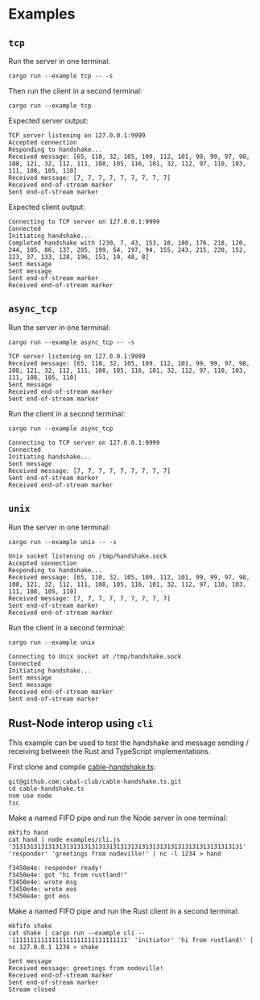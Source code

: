 <!--
SPDX-FileCopyrightText: 2024 the cabal-club authors

SPDX-License-Identifier: CC0-1.0
-->

# Examples

## `tcp`

Run the server in one terminal:

`cargo run --example tcp -- -s`

Then run the client in a second terminal:

`cargo run --example tcp`

Expected server output:

```
TCP server listening on 127.0.0.1:9999
Accepted connection
Responding to handshake...
Received message: [65, 110, 32, 105, 109, 112, 101, 99, 99, 97, 98, 108, 121, 32, 112, 111, 108, 105, 116, 101, 32, 112, 97, 110, 103, 111, 108, 105, 110]
Received message: [7, 7, 7, 7, 7, 7, 7, 7, 7]
Received end-of-stream marker
Sent end-of-stream marker
```

Expected client output:

```
Connecting to TCP server on 127.0.0.1:9999
Connected
Initiating handshake...
Completed handshake with [230, 7, 43, 153, 18, 180, 176, 218, 120, 244, 105, 86, 137, 205, 199, 54, 197, 94, 155, 243, 215, 220, 152, 223, 37, 133, 128, 196, 151, 19, 48, 8]
Sent message
Sent message
Sent end-of-stream marker
Received end-of-stream marker
```

## `async_tcp`

Run the server in one terminal:

`cargo run --example async_tcp -- -s`

```
TCP server listening on 127.0.0.1:9999
Received message: [65, 110, 32, 105, 109, 112, 101, 99, 99, 97, 98, 108, 121, 32, 112, 111, 108, 105, 116, 101, 32, 112, 97, 110, 103, 111, 108, 105, 110]
Sent message
Received end-of-stream marker
Sent end-of-stream marker
```

Run the client in a second terminal:

`cargo run --example async_tcp`

```
Connecting to TCP server on 127.0.0.1:9999
Connected
Initiating handshake...
Sent message
Received message: [7, 7, 7, 7, 7, 7, 7, 7, 7]
Sent end-of-stream marker
Received end-of-stream marker
```

## `unix`

Run the server in one terminal:

`cargo run --example unix -- -s`

```
Unix socket listening on /tmp/handshake.sock
Accepted connection
Responding to handshake...
Received message: [65, 110, 32, 105, 109, 112, 101, 99, 99, 97, 98, 108, 121, 32, 112, 111, 108, 105, 116, 101, 32, 112, 97, 110, 103, 111, 108, 105, 110]
Received message: [7, 7, 7, 7, 7, 7, 7, 7, 7]
Sent end-of-stream marker
Received end-of-stream marker
```

Run the client in a second terminal:

`cargo run --example unix`

```
Connecting to Unix socket at /tmp/handshake.sock
Connected
Initiating handshake...
Sent message
Sent message
Received end-of-stream marker
Sent end-of-stream marker
```

## Rust-Node interop using `cli`

This example can be used to test the handshake and message sending / receiving
between the Rust and TypeScript implementations.

First clone and compile [cable-handshake.ts](https://github.com/cabal-club/cable-handshake.ts):

```
git@github.com:cabal-club/cable-handshake.ts.git
cd cable-handshake.ts
nvm use node
tsc
```

Make a named FIFO pipe and run the Node server in one terminal:

```
mkfifo hand
cat hand | node examples/cli.js '3131313131313131313131313131313131313131313131313131313131313131' 'responder' 'greetings from nodeville!' | nc -l 1234 > hand
```

```
f3450e4e: responder ready!
f3450e4e: got "hi from rustland!"
f3450e4e: wrote msg
f3450e4e: wrote eos
f3450e4e: got eos
```

Make a named FIFO pipe and run the Rust client in a second terminal:

```
mkfifo shake
cat shake | cargo run --example cli -- '11111111111111111111111111111111' 'initiator' 'hi from rustland!' | nc 127.0.0.1 1234 > shake
```

```
Sent message
Received message: greetings from nodeville!
Received end-of-stream marker
Sent end-of-stream marker
Stream closed
```
